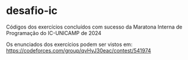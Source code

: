 # desafio-ic
Códigos dos exercícios concluídos com sucesso da Maratona Interna de Programação do IC-UNICAMP de 2024

Os enunciados dos exercícios podem ser vistos em: https://codeforces.com/group/qvHyJ30eac/contest/541974
